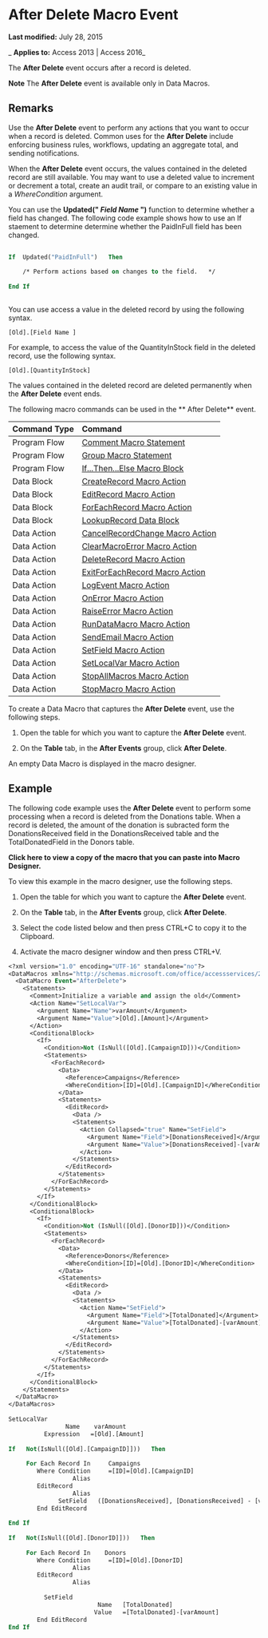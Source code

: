 
# After Delete Macro Event

 **Last modified:** July 28, 2015

 _ **Applies to:** Access 2013 | Access 2016_

The  **After Delete** event occurs after a record is deleted.


 **Note**  The  **After Delete** event is available only in Data Macros.


## Remarks

Use the  **After Delete** event to perform any actions that you want to occur when a record is deleted. Common uses for the **After Delete** include enforcing business rules, workflows, updating an aggregate total, and sending notifications.

When the  **After Delete** event occurs, the values contained in the deleted record are still available. You may want to use a deleted value to increment or decrement a total, create an audit trail, or compare to an existing value in a _WhereCondition_ argument.

You can use the  **Updated(" _Field Name_ ")** function to determine whether a field has changed. The following code example shows how to use an If staement to determine determine whether the PaidInFull field has been changed.




```vb
 
If  Updated("PaidInFull")   Then 
 
    /* Perform actions based on changes to the field.   */ 
 
End If 
 

```

You can use access a value in the deleted record by using the following syntax.




```
[Old].[Field Name ]
```

For example, to access the value of the QuantityInStock field in the deleted record, use the following syntax.




```
[Old].[QuantityInStock]
```

The values contained in the deleted record are deleted permanently when the  **After Delete** event ends.

The following macro commands can be used in the ** After Delete** event.



|**Command Type**|**Command**|
|:-----|:-----|
|Program Flow|[Comment Macro Statement](474f9410-8099-9b72-01d8-08c07f736c9f.md)|
|Program Flow|[Group Macro Statement](42aa4afa-ab5d-9dcc-2182-786f025e316d.md)|
|Program Flow|[If...Then...Else Macro Block](0c4a4b7a-4fdb-9dbc-a94e-939a2ff1c0e5.md)|
|Data Block|[CreateRecord Macro Action](e18f47f8-2aad-9a14-ad63-ab603a4d5b07.md)|
|Data Block|[EditRecord Macro Action](fe9f55eb-d7ed-1914-65a9-fa2fcb332b98.md)|
|Data Block|[ForEachRecord Macro Action](be369196-230e-1f92-e36b-667048eef2be.md)|
|Data Block|[LookupRecord Data Block](750dc8ca-3bab-c3d1-c91d-2196f9c0604d.md)|
|Data Action|[CancelRecordChange Macro Action](73031240-1ff6-660b-b25f-11a880df6031.md)|
|Data Action|[ClearMacroError Macro Action](1091747e-e957-38c6-6454-5169f091323e.md)|
|Data Action|[DeleteRecord Macro Action](c656a72c-c037-76a5-dc07-f6eccb6590dd.md)|
|Data Action|[ExitForEachRecord Macro Action](22b28cac-6339-1d91-a73d-3b9da465f9fe.md)|
|Data Action|[LogEvent Macro Action](3578c725-64b9-385e-ef73-a15cdf751c33.md)|
|Data Action|[OnError Macro Action](5c6073c4-2c0f-0ed2-83b0-477636e2d81c.md)|
|Data Action|[RaiseError Macro Action](c8c57685-b373-67d6-cea6-8f2c334547d3.md)|
|Data Action|[RunDataMacro Macro Action](fe4ac2f4-7851-7797-ce91-5f2dd3ba4d22.md)|
|Data Action|[SendEmail Macro Action](84ff6b46-d239-4716-9964-5b909656d347.md)|
|Data Action|[SetField Macro Action](66bd26e3-e8c3-b9a1-2f16-f29adc44a345.md)|
|Data Action|[SetLocalVar Macro Action](8a6af395-0f76-72e2-37f3-2cff22a38b3c.md)|
|Data Action|[StopAllMacros Macro Action](6afbf906-03b8-6e68-bbc9-7a4b141cf1c5.md)|
|Data Action|[StopMacro Macro Action](6bbf9026-4536-43f2-aa43-3f2ecea01005.md)|
To create a Data Macro that captures the  **After Delete** event, use the following steps.


1. Open the table for which you want to capture the  **After Delete** event.
    
2. On the  **Table** tab, in the **After Events** group, click **After Delete**.
    
An empty Data Macro is displayed in the macro designer.


## Example

The following code example uses the  **After Delete** event to perform some processing when a record is deleted from the Donations table. When a record is deleted, the amount of the donation is subracted form the DonationsReceived field in the DonationsReceived table and the TotalDonatedField in the Donors table.

 **Click here to view a copy of the macro that you can paste into Macro Designer.**

To view this example in the macro designer, use the following steps.


1. Open the table for which you want to capture the  **After Delete** event.
    
2. On the  **Table** tab, in the **After Events** group, click **After Delete**.
    
3. Select the code listed below and then press CTRL+C to copy it to the Clipboard.
    
4. Activate the macro designer window and then press CTRL+V.
    



```vb
<?xml version="1.0" encoding="UTF-16" standalone="no"?> 
<DataMacros xmlns="http://schemas.microsoft.com/office/accessservices/2009/04/application"> 
  <DataMacro Event="AfterDelete"> 
    <Statements> 
      <Comment>Initialize a variable and assign the old</Comment> 
      <Action Name="SetLocalVar"> 
        <Argument Name="Name">varAmount</Argument> 
        <Argument Name="Value">[Old].[Amount]</Argument> 
      </Action> 
      <ConditionalBlock> 
        <If> 
          <Condition>Not (IsNull([Old].[CampaignID]))</Condition> 
          <Statements> 
            <ForEachRecord> 
              <Data> 
                <Reference>Campaigns</Reference> 
                <WhereCondition>[ID]=[Old].[CampaignID]</WhereCondition> 
              </Data> 
              <Statements> 
                <EditRecord> 
                  <Data /> 
                  <Statements> 
                    <Action Collapsed="true" Name="SetField"> 
                      <Argument Name="Field">[DonationsReceived]</Argument> 
                      <Argument Name="Value">[DonationsReceived]-[varAmount]</Argument> 
                    </Action> 
                  </Statements> 
                </EditRecord> 
              </Statements> 
            </ForEachRecord> 
          </Statements> 
        </If> 
      </ConditionalBlock> 
      <ConditionalBlock> 
        <If> 
          <Condition>Not (IsNull([Old].[DonorID]))</Condition> 
          <Statements> 
            <ForEachRecord> 
              <Data> 
                <Reference>Donors</Reference> 
                <WhereCondition>[ID]=[Old].[DonorID]</WhereCondition> 
              </Data> 
              <Statements> 
                <EditRecord> 
                  <Data /> 
                  <Statements> 
                    <Action Name="SetField"> 
                      <Argument Name="Field">[TotalDonated]</Argument> 
                      <Argument Name="Value">[TotalDonated]-[varAmount]</Argument> 
                    </Action> 
                  </Statements> 
                </EditRecord> 
              </Statements> 
            </ForEachRecord> 
          </Statements> 
        </If> 
      </ConditionalBlock> 
    </Statements> 
  </DataMacro> 
</DataMacros>
 
SetLocalVar 
                Name    varAmount 
          Expression   =[Old].[Amount] 
 
If   Not(IsNull([Old].[CampaignID]]))   Then 
 
     For Each Record In     Campaigns 
        Where Condition     =[ID]=[Old].[CampaignID] 
                  Alias 
        EditRecord 
                  Alias 
              SetField   ([DonationsReceived], [DonationsReceived] - [varAmount]) 
        End EditRecord 
 
End If 
 
If   Not(IsNull([Old].[DonorID]]))   Then 
 
     For Each Record In    Donors 
        Where Condition     =[ID]=[Old].[DonorID] 
                  Alias 
        EditRecord 
                  Alias 
 
          SetField 
                         Name   [TotalDonated] 
                        Value   =[TotalDonated]-[varAmount] 
        End EditRecord 
End If 
```

